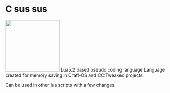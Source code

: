 # C sus sus
<img src="https://user-images.githubusercontent.com/56871670/224428777-7f18eaeb-3353-41f1-8fac-788a75e82ab1.png" width="170" height="160">
Lua5.2 based pseudo coding language
Language created for memory saving in Craft-OS and CC:Tweaked projects.

Can be used in other lua scripts with a few changes.

